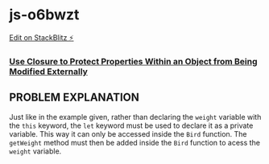 # js-o6bwzt

[Edit on StackBlitz ⚡️](https://stackblitz.com/edit/js-o6bwzt)

### [Use Closure to Protect Properties Within an Object from Being Modified Externally](https://www.freecodecamp.org/learn/javascript-algorithms-and-data-structures/object-oriented-programming/use-closure-to-protect-properties-within-an-object-from-being-modified-externally)

## PROBLEM EXPLANATION
Just like in the example given, rather than declaring the `weight` variable with the `this` keyword, the `let` keyword must be used to declare it as a private variable.  This way it can only be accessed inside the `Bird` function.  The `getWeight` method must then be added inside the `Bird` function to acess the `weight` variable.


